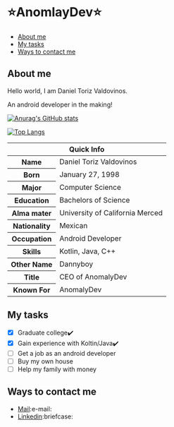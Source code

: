 # :star:AnomlayDev:star:

* [About me](#about-me)
* [My tasks](#my-tasks)
* [Ways to contact me](#ways-to-contact-me)

## About me
Hello world, I am Daniel Toriz Valdovinos.

An android developer in the making!

[![Anurag's GitHub stats](https://github-readme-stats.vercel.app/api?username=dannyboy2327&show_icons=true&theme=dark)](https://github.com/anuraghazra/github-readme-stats)

[![Top Langs](https://github-readme-stats.vercel.app/api/top-langs/?username=dannyboy2327&show_icons=true&theme=dark)](https://github.com/anuraghazra/github-readme-stats)

<table>
<thead>
<tr>
<th colspan="2">Quick Info</th>
</tr>
</thead>
<tbody>
<tr><th scope='row'>Name</th><td>Daniel Toriz Valdovinos</td></tr>
<tr><th scope='row'>Born</th><td>January 27, 1998</td></tr>
<tr><th scope='row'>Major</th><td>Computer Science</td></tr>
<tr><th scope='row'>Education</th><td>Bachelors of Science</td></tr>
<tr><th scope='row'>Alma mater</th><td>University of California Merced</td></tr>
<tr><th scope='row'>Nationality</th><td>Mexican</td></tr>
<tr><th scope='row'>Occupation</th><td>Android Developer</td></tr>
<tr><th scope='row'>Skills</th><td>Kotlin, Java, C++</td></tr>
<tr><th scope='row'>Other Name</th><td>Dannyboy</td></tr>
<tr><th scope='row'>Title</th><td>CEO of AnomalyDev</td></tr>
<tr><th scope='row'>Known For</th><td>AnomalyDev</td></tr>
</tbody>
</table>

## My tasks

- [x] Graduate college:heavy_check_mark:
- [x] Gain experience with Koltin/Java:heavy_check_mark:
- [ ] Get a job as an android developer
- [ ] Buy my own house
- [ ] Help my family with money

## Ways to contact me

<ul>
<li><a href="mailto:anomalydev98@gmail.com" rel="me">Mail</a>:e-mail:
<li><a href="www.linkedin.com/in/dannyboy2798" rel="me">Linkedin</a>:briefcase:
</li>
</ul>
